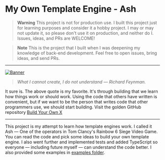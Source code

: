 # My Own Template Engine - Ash

> **Warning**
> This project is not for production use. I built this project just for learning purposes and consider it a hobby project. I may or may not update it, so please don't use it on production, and neither do I. Issues, ideas, and PRs are WELCOME!

> **Note**
> This is the project that I built when I was deepening my knowledge of back-end development. Feel free to open issues, bring ideas, and send PRs.

---

[![Banner](https://github.com/amirhoseinsalimi/my-own-template-engine-in-ts/blob/master/feynman.png)](https://github.com/amirhoseinsalimi/my-own-template-engine-in-ts)

> _What I cannot create, I do not understand — Richard Feynman._

It sure is. The above quote is my favorite. It's through building that we learn how things work or should work. Using the code that others have written is convenient, but if we want to be the person that writes code that other programmers use, we should start building. Visit the golden GitHub repository [Build Your Own X](https://github.com/codecrafters-io/build-your-own-x)

---

This project is my attempt to learn how template engines work. I called it Ash — One of the operators in Tom Clancy's Rainbow 6 Siege Video Game. You can read the code and pick some ideas to build your own template engine. I also went further and implemented tests and added TypeScript so everyone — including future myself — can understand the code better. I also provided some examples in [examples folder](https://github.com/amirhoseinsalimi/my-own-template-engine-in-ts/tree/master/examples). 
